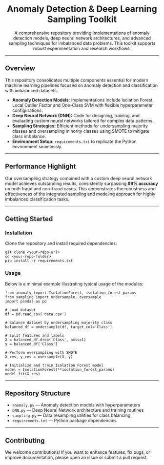<h1 align="center">Anomaly Detection & Deep Learning Sampling Toolkit</h1>

<p align="center">
  A comprehensive repository providing implementations of anomaly detection models, deep neural network architectures, and advanced sampling techniques for imbalanced data problems. This toolkit supports robust experimentation and research workflows.
</p>

---

<h2>Overview</h2>
<p>This repository consolidates multiple components essential for modern machine learning pipelines focused on anomaly detection and classification with imbalanced datasets:</p>
<ul>
  <li><strong>Anomaly Detection Models:</strong> Implementations include Isolation Forest, Local Outlier Factor and One-Class SVM with flexible hyperparameter configurations.</li>
  <li><strong>Deep Neural Network (DNN):</strong> Code for designing, training, and evaluating custom neural networks tailored for complex data patterns.</li>
  <li><strong>Sampling Strategies:</strong> Efficient methods for undersampling majority classes and oversampling minority classes using SMOTE to mitigate class imbalance.</li>
  <li><strong>Environment Setup:</strong> <code>requirements.txt</code> to replicate the Python environment seamlessly.</li>
</ul>

---

<h2>Performance Highlight</h2>
<p>Our oversampling strategy combined with a custom deep neural network model achieves outstanding results, consistently surpassing <strong>99% accuracy</strong> on both fraud and non-fraud cases. This demonstrates the robustness and effectiveness of the integrated sampling and modeling approach for highly imbalanced classification tasks.</p>

---

<h2>Getting Started</h2>

<h3>Installation</h3>
<p>Clone the repository and install required dependencies:</p>
<pre><code>git clone &lt;your-repo-url&gt;
cd &lt;your-repo-folder&gt;
pip install -r requirements.txt
</code></pre>

<h3>Usage</h3>
<p>Below is a minimal example illustrating typical usage of the modules:</p>

<pre><code>from anomaly import IsolationForest, isolation_forest_params
from sampling import undersample, oversample
import pandas as pd

# Load dataset
df = pd.read_csv('data.csv')

# Balance dataset by undersampling majority class
balanced_df = undersample(df, target_col='Class')

# Split features and labels
X = balanced_df.drop('Class', axis=1)
y = balanced_df['Class']

# Perform oversampling with SMOTE
X_res, y_res = oversample(X, y)

# Initialize and train Isolation Forest model
model = IsolationForest(**isolation_forest_params)
model.fit(X_res)
</code></pre>

---

<h2>Repository Structure</h2>
<ul>
  <li><code>anomaly.py</code> — Anomaly detection models with hyperparameters</li>
  <li><code>DNN.py</code> — Deep Neural Network architecture and training routines</li>
  <li><code>sampling.py</code> — Data resampling utilities for class balancing</li>
  <li><code>requirements.txt</code> — Python package dependencies</li>
</ul>

---

<h2>Contributing</h2>
<p>We welcome contributions! If you want to enhance features, fix bugs, or improve documentation, please open an issue or submit a pull request.</p>
